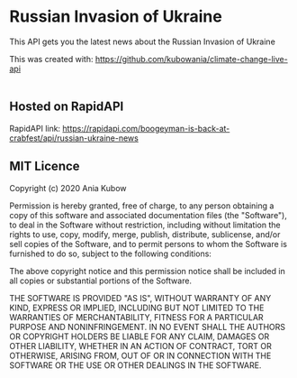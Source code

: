 # Russian Invasion of Ukraine

This API gets you the latest news about the Russian Invasion of Ukraine

This was created with: https://github.com/kubowania/climate-change-live-api
<br>
&nbsp;
&nbsp;
&nbsp;
## Hosted on RapidAPI

RapidAPI link: https://rapidapi.com/boogeyman-is-back-at-crabfest/api/russian-ukraine-news
&nbsp;
&nbsp;
&nbsp;
&nbsp;



## MIT Licence

Copyright (c) 2020 Ania Kubow

Permission is hereby granted, free of charge, to any person obtaining a copy of this software and associated documentation files (the "Software"), to deal in the Software without restriction, including without limitation the rights to use, copy, modify, merge, publish, distribute, sublicense, and/or sell copies of the Software, and to permit persons to whom the Software is furnished to do so, subject to the following conditions:

The above copyright notice and this permission notice shall be included in all copies or substantial portions of the Software.

THE SOFTWARE IS PROVIDED "AS IS", WITHOUT WARRANTY OF ANY KIND, EXPRESS OR IMPLIED, INCLUDING BUT NOT LIMITED TO THE WARRANTIES OF MERCHANTABILITY, FITNESS FOR A PARTICULAR PURPOSE AND NONINFRINGEMENT. IN NO EVENT SHALL THE AUTHORS OR COPYRIGHT HOLDERS BE LIABLE FOR ANY CLAIM, DAMAGES OR OTHER LIABILITY, WHETHER IN AN ACTION OF CONTRACT, TORT OR OTHERWISE, ARISING FROM, OUT OF OR IN CONNECTION WITH THE SOFTWARE OR THE USE OR OTHER DEALINGS IN THE SOFTWARE.
